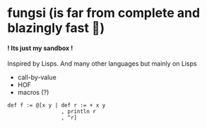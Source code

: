 # fungsi (is far from complete and blazingly fast 🚀)
#### ! Its just my sandbox !                               
Inspired by Lisps. And many other languages but mainly on Lisps

- call-by-value
- HOF
- macros (?)

```smalltalk 
def f := @[x y | def r := + x y
                 , println r
                 , ^r]
```
